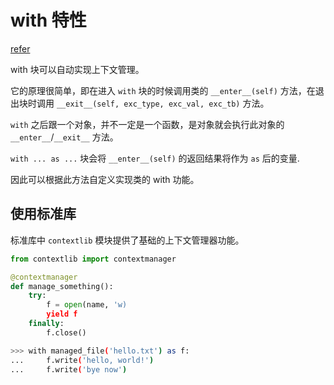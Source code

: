 # with 特性

[refer](https://geek-docs.com/python/python-examples/python-context-manager-and-with-statements.html)

with 块可以自动实现上下文管理。

它的原理很简单，即在进入 `with` 块的时候调用类的 `__enter__(self)` 方法，在退出块时调用 `__exit__(self, exc_type, exc_val, exc_tb)` 方法。

`with` 之后跟一个对象，并不一定是一个函数，是对象就会执行此对象的 `__enter__`/`__exit__` 方法。

`with ... as ...` 块会将 `__enter__(self)` 的返回结果将作为 `as` 后的变量.

因此可以根据此方法自定义实现类的 with 功能。

## 使用标准库

标准库中 `contextlib` 模块提供了基础的上下文管理器功能。

```python
from contextlib import contextmanager

@contextmanager
def manage_something():
    try:
        f = open(name, 'w)
        yield f
    finally:
        f.close()
```

```sh
>>> with managed_file('hello.txt') as f:
...     f.write('hello, world!')
...     f.write('bye now')
```
